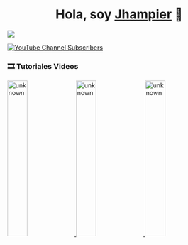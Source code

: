 <div align="center">
<h1 align="center">Hola, soy <a href="https://www.youtube.com/@jhampier_">Jhampier</a> 👋</h1>
</div>
<img src="https://i.imgur.com/pt2jToy.jpg">

[![YouTube Channel Subscribers](https://img.shields.io/youtube/channel/subscribers/UCIjEgHA1vatSR2K4rfcdNRg?style=social)](https://www.youtube.com/@jhampier_?sub_confirmation=1)


### 🎞️ Tutoriales Videos

<a href='https://youtu.be/mFlhxnmel8M' target='_blank'>
  <img width='30%' src='https://img.youtube.com/vi/mFlhxnmel8M/mqdefault.jpg' alt='unknown' />
</a>
<a href='https://youtu.be/Oat0bMq5NGc' target='_blank'>
  <img width='30%' src='https://img.youtube.com/vi/Oat0bMq5NGc/mqdefault.jpg' alt='unknown' />
</a>
<a href='https://youtu.be/nvh51c4UfmM' target='_blank'>
  <img width='30%' src='https://img.youtube.com/vi/nvh51c4UfmM/mqdefault.jpg' alt='unknown' />
</a>


